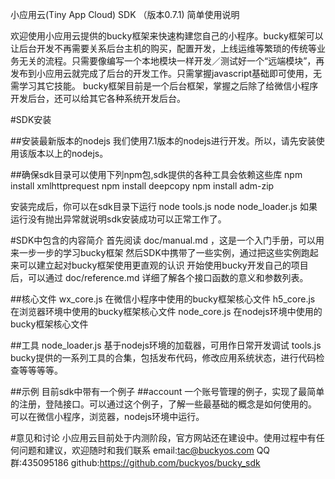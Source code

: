 小应用云(Tiny App Cloud) SDK （版本0.7.1) 简单使用说明

欢迎使用小应用云提供的bucky框架来快速构建您自己的小程序。bucky框架可以让后台开发不再需要关系后台主机的购买，配置开发，上线运维等繁琐的传统等业务无关的流程。只需要像编写一个本地模块一样开发／测试好一个“远端模块”，再发布到小应用云就完成了后台的开发工作。只需掌握javascript基础即可使用，无需学习其它技能。
bucky框架目前是一个后台框架，掌握之后除了给微信小程序开发后台，还可以给其它各种系统开发后台。

#SDK安装

##安装最新版本的nodejs
我们使用7.1版本的nodejs进行开发。所以，请先安装使用该版本以上的nodejs。

##确保sdk目录可以使用下列npm包,sdk提供的各种工具会依赖这些库
npm install xmlhttprequest
npm install deepcopy
npm install adm-zip

安装完成后，你可以在sdk目录下运行
node tools.js
node node_loader.js 
如果运行没有抛出异常就说明sdk安装成功可以正常工作了。

#SDK中包含的内容简介
首先阅读 doc/manual.md ，这是一个入门手册，可以用来一步一步的学习bucky框架
然后SDK中携带了一些实例，通过把这些实例跑起来可以建立起对bucky框架使用更直观的认识
开始使用bucky开发自己的项目后，可以通过 doc/reference.md 详细了解各个接口函数的意义和参数列表。 

##核心文件
wx_core.js 在微信小程序中使用的bucky框架核心文件
h5_core.js 在浏览器环境中使用的bucky框架核心文件
node_core.js 在nodejs环境中使用的bucky框架核心文件

##工具
node_loader.js 基于nodejs环境的加载器，可用作日常开发调试
tools.js bucky提供的一系列工具的合集，包括发布代码，修改应用系统状态，进行代码检查等等等等。

##示例
目前sdk中带有一个例子
##account
一个账号管理的例子，实现了最简单的注册，登陆接口。可以通过这个例子，了解一些最基础的概念是如何使用的。
可以在微信小程序，浏览器，nodejs环境中运行。

#意见和讨论
小应用云目前处于内测阶段，官方网站还在建设中。使用过程中有任何问题和建议，欢迎随时和我们联系
email:tac@buckyos.com
QQ群:435095186
github:https://github.com/buckyos/bucky_sdk




